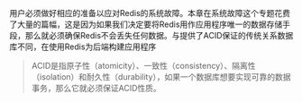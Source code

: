 用户必须做好相应的准备以应对Redis的系统故障。本章在系统故障这个专题花费了大量的篇幅，这是因为如果我们决定要将Redis用作应用程序唯一的数据存储手段，那么就必须确保Redis不会丢失任何数据。与提供了ACID保证的传统关系数据库不同，在使用Redis为后端构建应用程序

> ACID是指原子性（atomicity）、一致性（consistency）、隔离性（isolation）和耐久性（durability），如果一个数据库想要实现可靠的数据事务，那么它就必须保证ACID性质。



